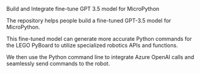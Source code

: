 Build and Integrate fine-tune GPT 3.5 model for MicroPython

The repository helps people build a fine-tuned GPT-3.5 model for MicroPython. 

This fine-tuned model can generate more accurate Python commands for the LEGO PyBoard to utilize specialized robotics APIs and functions. 

We then use the Python command line to integrate Azure OpenAI calls and seamlessly send commands to the robot.
